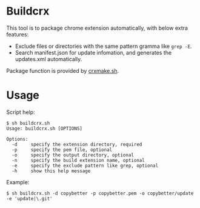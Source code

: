 Buildcrx
========

This tool is to package chrome extension automatically, with below extra features:

* Exclude files or directories with the same pattern gramma like `grep -E`.
* Search manifest.json for update infomation, and generates the updates.xml automatically.

Package function is provided by [crxmake.sh](http://code.google.com/p/chromium/issues/attachmentText?id=15059&aid=-2305436989939443553&name=crxmake.sh).

Usage
=====

Script help:

    $ sh buildcrx.sh
    Usage: buildcrx.sh [OPTIONS]

    Options:
      -d     specify the extension directory, required
      -p     specify the pem file, optional
      -o     specify the output directory, optional
      -n     specify the build extension name, optional
      -e     specify the exclude pattern like grep, optional
      -h     show this help message

Example:

    $ sh buildcrx.sh -d copybetter -p copybetter.pem -o copybetter/update -e 'update|\.git'

